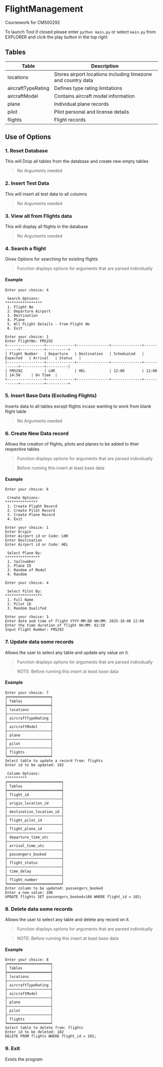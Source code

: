 # FlightManagement
Coursework for CM500292

To launch Tool if closed please enter `python main.py` or select `main.py` from EXPLORER and clcik the play button in the top right

## Tables

| Table              | Description                           |
|--------------------|---------------------------------------|
| locations          | Stores airport locations including timezone and country data     |
| aircraftTypeRating | Defines type rating limitations       |
| aircraftModel      | Contains aircraft model information   |
| plane              | Individual plane records              |
| pilot              | Pilot personal and license details    |
| flights            | Flight records                        |


## Use of Options

### 1. Reset Database

This will Drop all tables from the database and create new empty tables

> No Arguments needed

### 2. Insert Test Data

This will insert all test data to all columns

> No Arguments needed

### 3. View all from Flights data

This will display all flights in the database

> No Arguments needed

### 4. Search a flight

Gives Options for searching for existing flights

> Function displays options for arguments that are parsed individually
#### Example

```Example
Enter your choice: 4

 Search Options:
*****************
 1. Flight No
 2. Departure Airport
 3. Destination
 4. Plane
 5. All FLight Details - From Flight No
 6. Exit

Enter your choice: 1
Enter FlightNo: FM5292
+-----------------+-------------+---------------+--------------+------------+-----------+----------+
| Flight Number   | Departure   | Destination   | Schedualed   | Expected   | Arrival   | Status   |
|-----------------+-------------+---------------+--------------+------------+-----------+----------|
| FM5292          | LHR         | HEL           | 12:00        | 12:00      | 14:50     | On Time  |
+-----------------+-------------+---------------+--------------+------------+-----------+----------+
```

### 5. Insert Base Data (Excluding Flights)

Inserts data to all tables except flights incase wanting to work from blank flight table

> No Arguments needed

### 6. Create New Data record 

Allows the creation of flights, pilots and planes to be added to thier respective tables

> Function displays options for arguments that are parsed individually

> Before running this insert at least base data
#### Example
```
Enter your choice: 6

 Create Options:
***************
 1. Create Flight Record
 2. Create Pilot Record
 3. Create Plane Record
 4. Exit

Enter your choice: 1
Enter Origin
Enter Airport id or Code: LHR
Enter Destination
Enter Airport id or Code: HEL

 Select Plane By:
****************
 1. tailnumber
 2. Plane ID
 3. Random of Model
 4. Random

Enter your choice: 4

 Select Pilot By:
*****************
 1. Full Name
 2. Pilot ID
 3. Random Qualifed

Enter your choice: 3
Enter date and time of flight YYYY-MM-DD HH:MM: 2025-10-08 12:00 
Enter the time duration of flight HH:MM: 02:50
Input Flight Number: FM5292
```
### 7. Update data some records

Allows the user to select any table and update any value on it.

> Function displays options for arguments that are parsed individually

> NOTE: Before running this insert at least base data
#### Example

```
Enter your choice: 7
╒════════════════════╕
│ Tables             │
╞════════════════════╡
│ locations          │
├────────────────────┤
│ aircraftTypeRating │
├────────────────────┤
│ aircraftModel      │
├────────────────────┤
│ plane              │
├────────────────────┤
│ pilot              │
├────────────────────┤
│ flights            │
╘════════════════════╛
Select table to update a record from: flights
Enter id to be updated: 102

 Column Options:
**********
╒═════════════════════════╕
│ Tables                  │
╞═════════════════════════╡
│ flight_id               │
├─────────────────────────┤
│ origin_location_id      │
├─────────────────────────┤
│ destination_location_id │
├─────────────────────────┤
│ flight_pilot_id         │
├─────────────────────────┤
│ flight_plane_id         │
├─────────────────────────┤
│ departure_time_utc      │
├─────────────────────────┤
│ arrival_time_utc        │
├─────────────────────────┤
│ passengers_booked       │
├─────────────────────────┤
│ flight_status           │
├─────────────────────────┤
│ time_delay              │
├─────────────────────────┤
│ flight_number           │
╘═════════════════════════╛
Enter column to be updated: passengers_booked
Enter a new value: 106
UPDATE flights SET passengers_booked=106 WHERE flight_id = 102;
```

### 8. Delete data some records

Allows the user to select any table and delete any record on it.

>Function displays options for arguments that are parsed individually

> NOTE: Before running this insert at least base data
#### Example

```
Enter your choice: 8
╒════════════════════╕
│ Tables             │
╞════════════════════╡
│ locations          │
├────────────────────┤
│ aircraftTypeRating │
├────────────────────┤
│ aircraftModel      │
├────────────────────┤
│ plane              │
├────────────────────┤
│ pilot              │
├────────────────────┤
│ flights            │
╘════════════════════╛
Select table to delete from: flights
Enter id to be deleted: 102
DELETE FROM flights WHERE flight_id = 102;
```

### 9. Exit

Exists the program